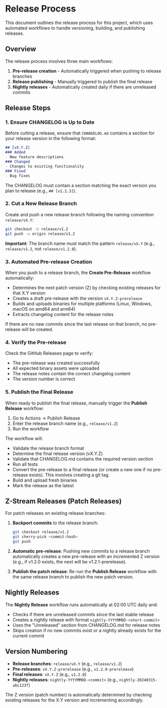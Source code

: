 # Release Process

This document outlines the release process for this project, which uses automated workflows to handle versioning, building, and publishing releases.

## Overview

The release process involves three main workflows:
1. **Pre-release creation** - Automatically triggered when pushing to release branches
2. **Release publishing** - Manually triggered to publish the final release
3. **Nightly releases** - Automatically created daily if there are unreleased commits

## Release Steps

### 1. Ensure CHANGELOG is Up to Date

Before cutting a release, ensure that `CHANGELOG.md` contains a section for your release version in the following format:

```markdown
## [vX.Y.Z]
### Added
- New feature descriptions
### Changed  
- Changes to existing functionality
### Fixed
- Bug fixes
```

The CHANGELOG must contain a section matching the exact version you plan to release (e.g., `## [v1.2.3]`).

### 2. Cut a New Release Branch

Create and push a new release branch following the naming convention `release/vX.Y`:

```bash
git checkout -b release/v1.2
git push -u origin release/v1.2
```

**Important**: The branch name must match the pattern `release/vX.Y` (e.g., `release/v1.2`, not `release/v1.2.0`).

### 3. Automated Pre-release Creation

When you push to a release branch, the **Create Pre-Release** workflow automatically:
- Determines the next patch version (Z) by checking existing releases for that X.Y version
- Creates a draft pre-release with the version `vX.Y.Z-prerelease`
- Builds and uploads binaries for multiple platforms (Linux, Windows, macOS on amd64 and arm64)
- Extracts changelog content for the release notes

If there are no new commits since the last release on that branch, no pre-release will be created.

### 4. Verify the Pre-release

Check the GitHub Releases page to verify:
- The pre-release was created successfully
- All expected binary assets were uploaded
- The release notes contain the correct changelog content
- The version number is correct

### 5. Publish the Final Release

When ready to publish the final release, manually trigger the **Publish Release** workflow:

1. Go to Actions → Publish Release
2. Enter the release branch name (e.g., `release/v1.2`)
3. Run the workflow

The workflow will:
- Validate the release branch format
- Determine the final release version (vX.Y.Z)
- Validate that CHANGELOG.md contains the required version section
- Run all tests
- Convert the pre-release to a final release (or create a new one if no pre-release exists). This involves creating a git tag.
- Build and upload fresh binaries
- Mark the release as the latest

## Z-Stream Releases (Patch Releases)

For patch releases on existing release branches:

1. **Backport commits** to the release branch:
   ```bash
   git checkout release/v1.2
   git cherry-pick <commit-hash>
   git push
   ```

2. **Automatic pre-release**: Pushing new commits to a release branch automatically creates a new pre-release with an incremented Z version (e.g., if v1.2.0 exists, the next will be v1.2.1-prerelease).

3. **Publish the patch release**: Re-run the **Publish Release** workflow with the same release branch to publish the new patch version.

## Nightly Releases

The **Nightly Release** workflow runs automatically at 02:00 UTC daily and:
- Checks if there are unreleased commits since the last stable release
- Creates a nightly release with format `nightly-YYYYMMDD-<short-commit>`
- Uses the "Unreleased" section from CHANGELOG.md for release notes
- Skips creation if no new commits exist or a nightly already exists for the current commit

## Version Numbering

- **Release branches**: `release/vX.Y` (e.g., `release/v1.2`)
- **Pre-releases**: `vX.Y.Z-prerelease` (e.g., `v1.2.0-prerelease`)
- **Final releases**: `vX.Y.Z` (e.g., `v1.2.0`)
- **Nightly releases**: `nightly-YYYYMMDD-<commit>` (e.g., `nightly-20240315-abc123f`)

The Z version (patch number) is automatically determined by checking existing releases for the X.Y version and incrementing accordingly.
